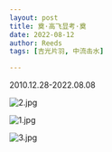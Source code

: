 ```yaml
---
layout: post
title: 奠·高飞显考·奠
date: 2022-08-12
author: Reeds
tags: [吉光片羽, 中流击水]

---
```


 2010.12.28-2022.08.08

<!-- br -->

![2.jpg](https://s2.loli.net/2022/08/12/mR1Hcg5KqvkzjIe.jpg)

![1.jpg](https://s2.loli.net/2022/08/12/fFwQEoASaIytqBx.jpg)

![3.jpg](https://s2.loli.net/2022/08/12/adFl8cJsAWipgBS.jpg)


